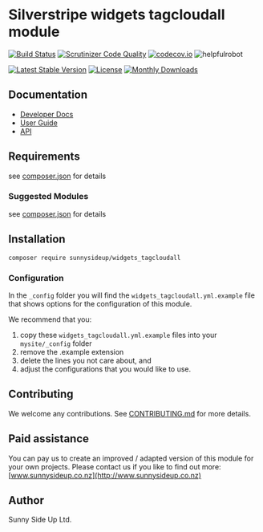 # Silverstripe widgets tagcloudall module
[![Build Status](https://travis-ci.org/sunnysideup/silverstripe-widgets_tagcloudall.svg?branch=master)](https://travis-ci.org/sunnysideup/silverstripe-widgets_tagcloudall)
[![Scrutinizer Code Quality](https://scrutinizer-ci.com/g/sunnysideup/silverstripe-widgets_tagcloudall/badges/quality-score.png?b=master)](https://scrutinizer-ci.com/g/sunnysideup/silverstripe-widgets_tagcloudall/?branch=master)
[![codecov.io](https://codecov.io/github/sunnysideup/silverstripe-widgets_tagcloudall/coverage.svg?branch=master)](https://codecov.io/github/sunnysideup/silverstripe-widgets_tagcloudall?branch=master)
![helpfulrobot](https://helpfulrobot.io/sunnysideup/widgets_tagcloudall/badge)

[![Latest Stable Version](https://poser.pugx.org/sunnysideup/widgets_tagcloudall/version)](https://packagist.org/packages/sunnysideup/widgets_tagcloudall)
[![License](https://poser.pugx.org/sunnysideup/widgets_tagcloudall/license)](https://packagist.org/packages/sunnysideup/widgets_tagcloudall)
[![Monthly Downloads](https://poser.pugx.org/sunnysideup/widgets_tagcloudall/d/monthly)](https://packagist.org/packages/sunnysideup/widgets_tagcloudall)


## Documentation



 * [Developer Docs](docs/en/INDEX.md)
 * [User Guide](docs/en/userguide.md)
 * [API](http://ssmods.com/apis/widgets_tagcloudall/docs/en/api/)

## Requirements



see [composer.json](composer.json) for details

### Suggested Modules



see [composer.json](composer.json) for details


## Installation


```
composer require sunnysideup/widgets_tagcloudall
```

### Configuration



In the `_config` folder you will find the `widgets_tagcloudall.yml.example`
file that shows options for the configuration of this module.

We recommend that you:

  1. copy these `widgets_tagcloudall.yml.example` files into your
`mysite/_config` folder
  2. remove the .example extension
  3. delete the lines you not care about, and
  4. adjust the configurations that you would like to use.


## Contributing



We welcome any contributions. See [CONTRIBUTING.md](CONTRIBUTING.md) for more details.

## Paid assistance



You can pay us to create an improved / adapted version of this module for your own projects.  Please contact us if you like to find out more: [www.sunnysideup.co.nz](http://www.sunnysideup.co.nz)

## Author



Sunny Side Up Ltd.
